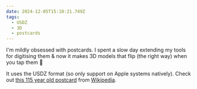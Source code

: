 ```yaml
---
date: 2024-12-05T15:10:21.749Z
tags:
  - USDZ
  - 3D
  - postcards
---
```

I'm mildly obsessed with postcards. I spent a slow day extending my tools for digitising them & now it makes 3D models that flip (the right way) when you tap them 🤩

It uses the USDZ format (so only support on Apple systems natively). Check out [this 115 year old postcard](./toledo.usdz) from [Wikipedia](https://en.wikipedia.org/wiki/History_of_postcards_in_the_United_States#Golden_age_of_postcards).
